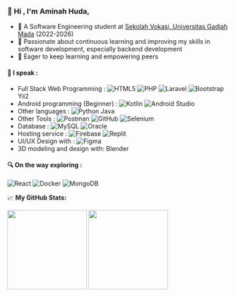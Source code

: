 ### 👋 Hi , I'm Aminah Huda, ####
- 🔬 A Software Engineering student at [Sekolah Vokasi, Universitas Gadjah Mada](https://ugm.ac.id/id/) (2022-2026)
- 🔭 Passionate about continuous learning and improving my skills in software development, especially backend development
- 💬 Eager to keep learning and empowering peers

#### 🚀 I speak : ####
- Full Stack Web Programming : 
![HTML5](https://img.shields.io/badge/html5-%23E34F26.svg?style=plastic&logo=html5&logoColor=white)
![PHP](https://img.shields.io/badge/php-%23777BB4.svg?style=plastic&logo=php&logoColor=white)
![Laravel](https://img.shields.io/badge/laravel-%23FF2D20.svg?style=plastic&logo=laravel&logoColor=white)
![Bootstrap](https://img.shields.io/badge/bootstrap-%23563D7C.svg?style=plastic&logo=bootstrap&logoColor=white)
Yii2
- Android programming (Beginner) :
![Kotlin](https://img.shields.io/badge/kotlin-%230095D5.svg?style=plastic&logo=kotlin&logoColor=white)
![Android Studio](https://img.shields.io/badge/Android%20Studio-3DDC84.svg?style=plastic&logo=android-studio&logoColor=white)
- Other languages :
![Python](https://img.shields.io/badge/python-3670A0?style=plastic&logo=python&logoColor=ffdd54)
Java
- Other Tools : 
![Postman](https://img.shields.io/badge/Postman-FF6C37?style=plastic&logo=postman&logoColor=white)
![GitHub](https://img.shields.io/badge/github-%23121011.svg?style=plastic&logo=github&logoColor=white)
![Selenium](https://img.shields.io/badge/-selenium-%43B02A?style=plastic&logo=selenium&logoColor=white)
- Database : 
![MySQL](https://img.shields.io/badge/mysql-%2300f.svg?style=plastic&logo=mysql&logoColor=white)
![Oracle](https://img.shields.io/badge/Oracle-F80000?style=plastic&logo=oracle&logoColor=white)
- Hosting service : 
![Firebase](https://img.shields.io/badge/firebase-%23039BE5.svg?style=plastic&logo=firebase)
![Replit](https://img.shields.io/badge/Replit-DD1200?style=plastic&logo=Replit&logoColor=white)
- UI/UX Design with : 
![Figma](https://img.shields.io/badge/figma-%23F24E1E.svg?style=plastic&logo=figma&logoColor=white)
- 3D modeling and design with:
Blender

#### 🔍 On the way exploring : ####
![React](https://img.shields.io/badge/react-%2320232a.svg?style=plastic&logo=react&logoColor=%2361DAFB)
![Docker](https://img.shields.io/badge/docker-%230db7ed.svg?style=plastic&logo=docker&logoColor=white)
![MongoDB](https://img.shields.io/badge/MongoDB-%234ea94b.svg?style=plastic&logo=mongodb&logoColor=white)

📈 **My GitHub Stats:**
<p>
  <img height="180em" src="https://github-readme-stats.vercel.app/api?username=aminhnh&show_icons=true&hide_border=true&count_private=true&show_icons=true&include_all_commits=true" />
  <img height="180em" src="https://github-readme-stats.vercel.app/api/top-langs/?username=aminhnh&show_icons=true&hide_border=true&layout=compact&langs_count=10"/>
</p>

